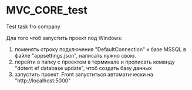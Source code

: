 # MVC_CORE_test
 Test task fro company


Дла того чтоб запустить проект под Windows:

1) поменять строку подключения "DefaultConnection" к базе MSSQL в файле "appsettings.json", написать нужно свою.
2) перейти в папку с проектом в терминале и прописать команду "dotent ef database update", чтоб создать базу данных
3) запустить проект. Front запуститься автоматически на "http://localhost:5000"